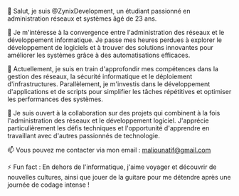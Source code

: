 👋 Salut, je suis @ZynixDevelopment, un étudiant passionné en administration réseaux et systèmes âgé de 23 ans.

👀 Je m'intéresse à la convergence entre l'administration des réseaux et le développement informatique. Je passe mes heures perdues à explorer le développement de logiciels et à trouver des solutions innovantes pour améliorer les systèmes grâce à des automatisations efficaces.

🌱 Actuellement, je suis en train d'approfondir mes compétences dans la gestion des réseaux, la sécurité informatique et le déploiement d'infrastructures. Parallèlement, je m'investis dans le développement d'applications et de scripts pour simplifier les tâches répétitives et optimiser les performances des systèmes.

💞 Je suis ouvert à la collaboration sur des projets qui combinent à la fois l'administration des réseaux et le développement logiciel. J'apprécie particulièrement les défis techniques et l'opportunité d'apprendre en travaillant avec d'autres passionnés de technologie.

📫 Vous pouvez me contacter via mon email : maliounatif@gmail.com

⚡ Fun fact : En dehors de l'informatique, j'aime voyager et découvrir de nouvelles cultures, ainsi que jouer de la guitare pour me détendre après une journée de codage intense !
